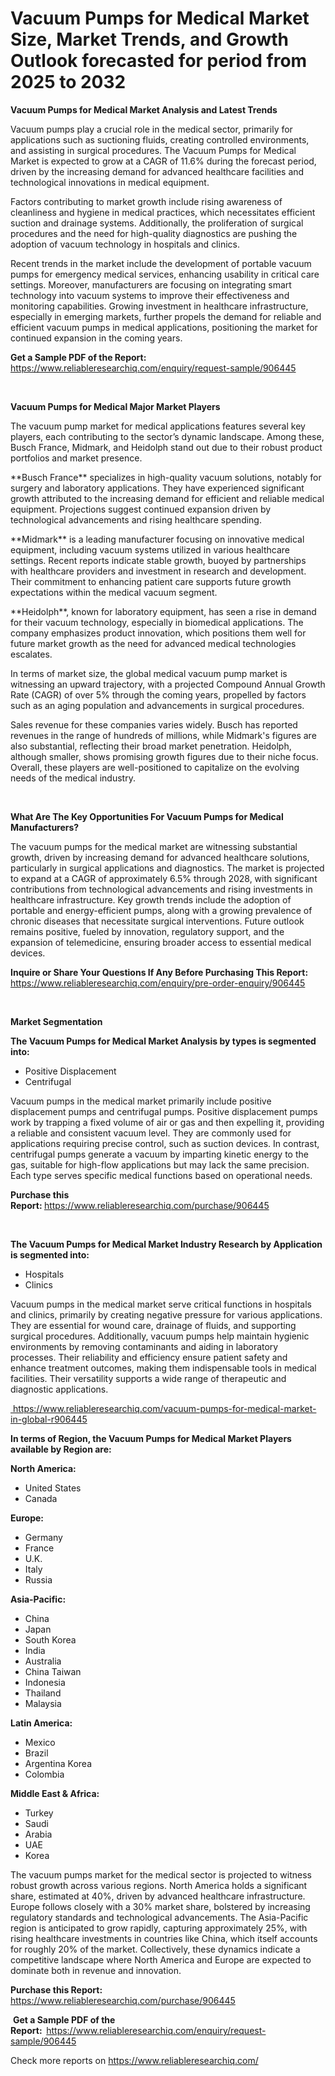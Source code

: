 <p><h1>Vacuum Pumps for Medical Market Size, Market Trends, and Growth Outlook forecasted for period from 2025 to 2032</h1></p><p><strong>Vacuum Pumps for Medical Market Analysis and Latest Trends</strong></p>
<p><p>Vacuum pumps play a crucial role in the medical sector, primarily for applications such as suctioning fluids, creating controlled environments, and assisting in surgical procedures. The Vacuum Pumps for Medical Market is expected to grow at a CAGR of 11.6% during the forecast period, driven by the increasing demand for advanced healthcare facilities and technological innovations in medical equipment. </p><p>Factors contributing to market growth include rising awareness of cleanliness and hygiene in medical practices, which necessitates efficient suction and drainage systems. Additionally, the proliferation of surgical procedures and the need for high-quality diagnostics are pushing the adoption of vacuum technology in hospitals and clinics. </p><p>Recent trends in the market include the development of portable vacuum pumps for emergency medical services, enhancing usability in critical care settings. Moreover, manufacturers are focusing on integrating smart technology into vacuum systems to improve their effectiveness and monitoring capabilities. Growing investment in healthcare infrastructure, especially in emerging markets, further propels the demand for reliable and efficient vacuum pumps in medical applications, positioning the market for continued expansion in the coming years.</p></p>
<p><strong>Get a Sample PDF of the Report:&nbsp;</strong> <a href="https://www.reliableresearchiq.com/enquiry/request-sample/906445?utm_campaign=3513&utm_medium=2&utm_source=Github&utm_content=ia&utm_term=21032025&utm_id=vacuum-pumps-for-medical">https://www.reliableresearchiq.com/enquiry/request-sample/906445</a></p>
<p>&nbsp;</p>
<p><strong>Vacuum Pumps for Medical Major Market Players</strong></p>
<p><p>The vacuum pump market for medical applications features several key players, each contributing to the sector’s dynamic landscape. Among these, Busch France, Midmark, and Heidolph stand out due to their robust product portfolios and market presence.</p><p>**Busch France** specializes in high-quality vacuum solutions, notably for surgery and laboratory applications. They have experienced significant growth attributed to the increasing demand for efficient and reliable medical equipment. Projections suggest continued expansion driven by technological advancements and rising healthcare spending.</p><p>**Midmark** is a leading manufacturer focusing on innovative medical equipment, including vacuum systems utilized in various healthcare settings. Recent reports indicate stable growth, buoyed by partnerships with healthcare providers and investment in research and development. Their commitment to enhancing patient care supports future growth expectations within the medical vacuum segment.</p><p>**Heidolph**, known for laboratory equipment, has seen a rise in demand for their vacuum technology, especially in biomedical applications. The company emphasizes product innovation, which positions them well for future market growth as the need for advanced medical technologies escalates.</p><p>In terms of market size, the global medical vacuum pump market is witnessing an upward trajectory, with a projected Compound Annual Growth Rate (CAGR) of over 5% through the coming years, propelled by factors such as an aging population and advancements in surgical procedures.</p><p>Sales revenue for these companies varies widely. Busch has reported revenues in the range of hundreds of millions, while Midmark's figures are also substantial, reflecting their broad market penetration. Heidolph, although smaller, shows promising growth figures due to their niche focus. Overall, these players are well-positioned to capitalize on the evolving needs of the medical industry.</p></p>
<p>&nbsp;</p>
<p><strong>What Are The Key Opportunities For Vacuum Pumps for Medical Manufacturers?</strong></p>
<p><p>The vacuum pumps for the medical market are witnessing substantial growth, driven by increasing demand for advanced healthcare solutions, particularly in surgical applications and diagnostics. The market is projected to expand at a CAGR of approximately 6.5% through 2028, with significant contributions from technological advancements and rising investments in healthcare infrastructure. Key growth trends include the adoption of portable and energy-efficient pumps, along with a growing prevalence of chronic diseases that necessitate surgical interventions. Future outlook remains positive, fueled by innovation, regulatory support, and the expansion of telemedicine, ensuring broader access to essential medical devices.</p></p>
<p><strong>Inquire or Share Your Questions If Any Before Purchasing This Report:</strong> <a href="https://www.reliableresearchiq.com/enquiry/pre-order-enquiry/906445?utm_campaign=3513&utm_medium=2&utm_source=Github&utm_content=ia&utm_term=21032025&utm_id=vacuum-pumps-for-medical">https://www.reliableresearchiq.com/enquiry/pre-order-enquiry/906445</a></p>
<p>&nbsp;</p>
<p><strong>Market Segmentation</strong></p>
<p><strong>The Vacuum Pumps for Medical Market Analysis by types is segmented into:</strong></p>
<p><ul><li>Positive Displacement</li><li>Centrifugal</li></ul></p>
<p><p>Vacuum pumps in the medical market primarily include positive displacement pumps and centrifugal pumps. Positive displacement pumps work by trapping a fixed volume of air or gas and then expelling it, providing a reliable and consistent vacuum level. They are commonly used for applications requiring precise control, such as suction devices. In contrast, centrifugal pumps generate a vacuum by imparting kinetic energy to the gas, suitable for high-flow applications but may lack the same precision. Each type serves specific medical functions based on operational needs.</p></p>
<p><strong>Purchase this Report:&nbsp;</strong><a href="https://www.reliableresearchiq.com/purchase/906445?utm_campaign=3513&utm_medium=2&utm_source=Github&utm_content=ia&utm_term=21032025&utm_id=vacuum-pumps-for-medical">https://www.reliableresearchiq.com/purchase/906445</a></p>
<p>&nbsp;</p>
<p><strong>The Vacuum Pumps for Medical Market Industry Research by Application is segmented into:</strong></p>
<p><ul><li>Hospitals</li><li>Clinics</li></ul></p>
<p><p>Vacuum pumps in the medical market serve critical functions in hospitals and clinics, primarily by creating negative pressure for various applications. They are essential for wound care, drainage of fluids, and supporting surgical procedures. Additionally, vacuum pumps help maintain hygienic environments by removing contaminants and aiding in laboratory processes. Their reliability and efficiency ensure patient safety and enhance treatment outcomes, making them indispensable tools in medical facilities. Their versatility supports a wide range of therapeutic and diagnostic applications.</p></p>
<p><a href="https://www.reliableresearchiq.com/vacuum-pumps-for-medical-market-in-global-r906445?utm_campaign=3513&utm_medium=2&utm_source=Github&utm_content=ia&utm_term=21032025&utm_id=vacuum-pumps-for-medical">&nbsp;https://www.reliableresearchiq.com/vacuum-pumps-for-medical-market-in-global-r906445</a></p>
<p><strong>In terms of Region, the Vacuum Pumps for Medical Market Players available by Region are:</strong></p>
<p>
    <p> <strong> North America: </strong>
        <ul>
            <li>United States</li>
            <li>Canada</li>
        </ul>
        </p> 
    <p> <strong> Europe: </strong>
        <ul>
            <li>Germany</li>
            <li>France</li>
            <li>U.K.</li>
            <li>Italy</li>
            <li>Russia</li>
        </ul>
        </p> 
    <p> <strong> Asia-Pacific: </strong>
        <ul>
            <li>China</li>
            <li>Japan</li>
            <li>South Korea</li>
            <li>India</li>
            <li>Australia</li>
            <li>China Taiwan</li>
            <li>Indonesia</li>
            <li>Thailand</li>
            <li>Malaysia</li>
        </ul>
        </p> 
    <p> <strong> Latin America: </strong>
        <ul>
            <li>Mexico</li>
            <li>Brazil</li>
            <li>Argentina Korea</li>
            <li>Colombia</li>
        </ul>
        </p> 
    <p> <strong> Middle East & Africa: </strong>
        <ul>
            <li>Turkey</li>
            <li>Saudi</li>
            <li>Arabia</li>
            <li>UAE</li>
            <li>Korea</li>
        </ul>
    </p>
    </p>
<p><p>The vacuum pumps market for the medical sector is projected to witness robust growth across various regions. North America holds a significant share, estimated at 40%, driven by advanced healthcare infrastructure. Europe follows closely with a 30% market share, bolstered by increasing regulatory standards and technological advancements. The Asia-Pacific region is anticipated to grow rapidly, capturing approximately 25%, with rising healthcare investments in countries like China, which itself accounts for roughly 20% of the market. Collectively, these dynamics indicate a competitive landscape where North America and Europe are expected to dominate both in revenue and innovation.</p></p>
<p><strong>Purchase this Report: </strong><a href="https://www.reliableresearchiq.com/purchase/906445?utm_campaign=3513&utm_medium=2&utm_source=Github&utm_content=ia&utm_term=21032025&utm_id=vacuum-pumps-for-medical">https://www.reliableresearchiq.com/purchase/906445</a></p>
<p>&nbsp;<strong>Get a Sample PDF of the Report:&nbsp;&nbsp;</strong><a href="https://www.reliableresearchiq.com/enquiry/request-sample/906445?utm_campaign=3513&utm_medium=2&utm_source=Github&utm_content=ia&utm_term=21032025&utm_id=vacuum-pumps-for-medical">https://www.reliableresearchiq.com/enquiry/request-sample/906445</a></p>
<p><strong></strong></p>
<p>Check more reports on <a href="https://www.reliableresearchiq.com/?utm_campaign=3513&utm_medium=2&utm_source=Github&utm_content=ia&utm_term=21032025&utm_id=vacuum-pumps-for-medical">https://www.reliableresearchiq.com/</a></p>